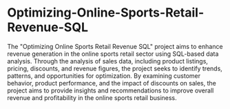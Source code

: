 # Optimizing-Online-Sports-Retail-Revenue-SQL
The "Optimizing Online Sports Retail Revenue SQL" project aims to enhance revenue generation in the online sports retail sector using SQL-based data analysis. Through the analysis of sales data, including product listings, pricing, discounts, and revenue figures, the project seeks to identify trends, patterns, and opportunities for optimization. By examining customer behavior, product performance, and the impact of discounts on sales, the project aims to provide insights and recommendations to improve overall revenue and profitability in the online sports retail business.
